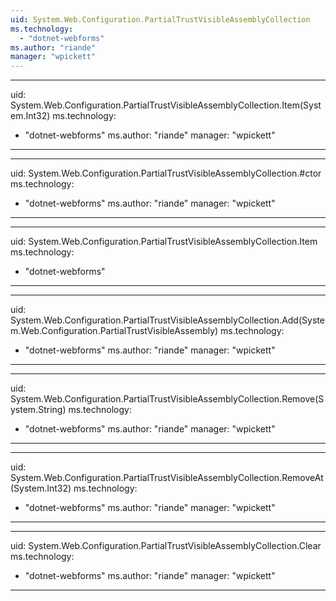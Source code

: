 ```yaml
---
uid: System.Web.Configuration.PartialTrustVisibleAssemblyCollection
ms.technology: 
  - "dotnet-webforms"
ms.author: "riande"
manager: "wpickett"
---
```


---
uid: System.Web.Configuration.PartialTrustVisibleAssemblyCollection.Item(System.Int32)
ms.technology: 
  - "dotnet-webforms"
ms.author: "riande"
manager: "wpickett"
---

---
uid: System.Web.Configuration.PartialTrustVisibleAssemblyCollection.#ctor
ms.technology: 
  - "dotnet-webforms"
ms.author: "riande"
manager: "wpickett"
---

---
uid: System.Web.Configuration.PartialTrustVisibleAssemblyCollection.Item
ms.technology: 
  - "dotnet-webforms"
---

---
uid: System.Web.Configuration.PartialTrustVisibleAssemblyCollection.Add(System.Web.Configuration.PartialTrustVisibleAssembly)
ms.technology: 
  - "dotnet-webforms"
ms.author: "riande"
manager: "wpickett"
---

---
uid: System.Web.Configuration.PartialTrustVisibleAssemblyCollection.Remove(System.String)
ms.technology: 
  - "dotnet-webforms"
ms.author: "riande"
manager: "wpickett"
---

---
uid: System.Web.Configuration.PartialTrustVisibleAssemblyCollection.RemoveAt(System.Int32)
ms.technology: 
  - "dotnet-webforms"
ms.author: "riande"
manager: "wpickett"
---

---
uid: System.Web.Configuration.PartialTrustVisibleAssemblyCollection.Clear
ms.technology: 
  - "dotnet-webforms"
ms.author: "riande"
manager: "wpickett"
---
